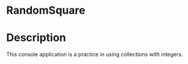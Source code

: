 # RandomSquare
# Description
This console application is a practice in using collections with integers.
